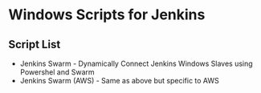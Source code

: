 # Windows Scripts for Jenkins

## Script List

* Jenkins Swarm - Dynamically Connect Jenkins Windows Slaves using Powershel and Swarm
* Jenkins Swarm (AWS) - Same as above but specific to AWS
